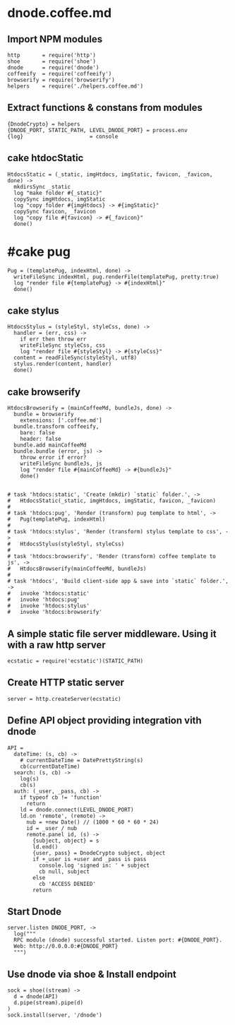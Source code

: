 # dnode.coffee.md

## Import NPM modules

    http       = require('http')
    shoe       = require('shoe')
    dnode      = require('dnode')
    coffeeify  = require('coffeeify')
    browserify = require('browserify')
    helpers    = require('./helpers.coffee.md')

## Extract functions & constans from modules

    {DnodeCrypto} = helpers
    {DNODE_PORT, STATIC_PATH, LEVEL_DNODE_PORT} = process.env
    {log}                     = console

## cake htdocStatic

    HtdocsStatic = (_static, imgHtdocs, imgStatic, favicon, _favicon, done) ->
      mkdirsSync _static
      log "make folder #{_static}"
      copySync imgHtdocs, imgStatic
      log "copy folder #{imgHtdocs} -> #{imgStatic}"
      copySync favicon, _favicon
      log "copy file #{favicon} -> #{_favicon}"
      done()

# #cake pug

    Pug = (templatePug, indexHtml, done) ->
      writeFileSync indexHtml, pug.renderFile(templatePug, pretty:true)
      log "render file #{templatePug} -> #{indexHtml}"
      done()

## cake stylus

    HtdocsStylus = (styleStyl, styleCss, done) ->
      handler = (err, css) ->
        if err then throw err
        writeFileSync styleCss, css
        log "render file #{styleStyl} -> #{styleCss}"
      content = readFileSync(styleStyl, utf8)
      stylus.render(content, handler)
      done()

## cake browserify

    HtdocsBrowserify = (mainCoffeeMd, bundleJs, done) ->
      bundle = browserify
        extensions: ['.coffee.md']
      bundle.transform coffeeify,
        bare: false
        header: false
      bundle.add mainCoffeeMd
      bundle.bundle (error, js) ->
        throw error if error?
        writeFileSync bundleJs, js
        log "render file #{mainCoffeeMd} -> #{bundleJs}"
        done()


    # task 'htdocs:static', 'Create (mkdir) `static` folder.', ->
    #   HtdocsStatic(_static, imgHtdocs, imgStatic, favicon, _favicon)
    #
    # task 'htdocs:pug', 'Render (transform) pug template to html', ->
    #   Pug(templatePug, indexHtml)
    #
    # task 'htdocs:stylus', 'Render (transform) stylus template to css', ->
    #   HtdocsStylus(styleStyl, styleCss)
    #
    # task 'htdocs:browserify', 'Render (transform) coffee template to js', ->
    #   HtdocsBrowserify(mainCoffeeMd, bundleJs)
    #
    # task 'htdocs', 'Build client-side app & save into `static` folder.', ->
    #   invoke 'htdocs:static'
    #   invoke 'htdocs:pug'
    #   invoke 'htdocs:stylus'
    #   invoke 'htdocs:browserify'

## A simple static file server middleware. Using it with a raw http server

    ecstatic = require('ecstatic')(STATIC_PATH)

## Create HTTP static server

    server = http.createServer(ecstatic)

## Define API object providing integration vith dnode

    API =
      dateTime: (s, cb) ->
        # currentDateTime = DatePrettyString(s)
        cb(currentDateTime)
      search: (s, cb) ->
        log(s)
        cb(s)
      auth: (_user, _pass, cb) ->
        if typeof cb != 'function'
          return
        ld = dnode.connect(LEVEL_DNODE_PORT)
        ld.on 'remote', (remote) ->
          nub = +new Date() // (1000 * 60 * 60 * 24)
          id = _user / nub
          remote.panel id, (s) ->
            {subject, object} = s
            ld.end()
            {user, pass} = DnodeCrypto subject, object
            if +_user is +user and _pass is pass
              console.log 'signed in: ' + subject
              cb null, subject
            else
              cb 'ACCESS DENIED'
            return

## Start Dnode

    server.listen DNODE_PORT, ->
      log("""
      RPC module (dnode) successful started. Listen port: #{DNODE_PORT}.
      Web: http://0.0.0.0:#{DNODE_PORT}
      """)

## Use dnode via shoe & Install endpoint

    sock = shoe((stream) ->
      d = dnode(API)
      d.pipe(stream).pipe(d)
    )
    sock.install(server, '/dnode')
